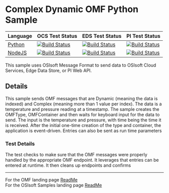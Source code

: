 # Complex Dynamic OMF Python Sample

| Language                                                               | OCS Test Status                                                                                                                                                                                                                                                                                                                                                                          | EDS Test Status                                                                                                                                                                                                                                                                                                                                                                          | PI Test Status                                                                                                                                                                                                                                                                                                                                                                              |
| ---------------------------------------------------------------------- | ---------------------------------------------------------------------------------------------------------------------------------------------------------------------------------------------------------------------------------------------------------------------------------------------------------------------------------------------------------------------------------------- | ---------------------------------------------------------------------------------------------------------------------------------------------------------------------------------------------------------------------------------------------------------------------------------------------------------------------------------------------------------------------------------------- | ------------------------------------------------------------------------------------------------------------------------------------------------------------------------------------------------------------------------------------------------------------------------------------------------------------------------------------------------------------------------------------------- |
| [Python](https://github.com/osisoft/sample-omf-complex_dynamic-python) | [![Build Status](https://dev.azure.com/osieng/engineering/_apis/build/status/product-readiness/OMF/osisoft.sample-omf-complex_dynamic-python?repoName=osisoft%2Fsample-omf-complex_dynamic-python&branchName=master&jobName=Tests_OCS)](https://dev.azure.com/osieng/engineering/_build/latest?definitionId=2640&repoName=osisoft%2Fsample-omf-complex_dynamic-python&branchName=master) | [![Build Status](https://dev.azure.com/osieng/engineering/_apis/build/status/product-readiness/OMF/osisoft.sample-omf-complex_dynamic-python?repoName=osisoft%2Fsample-omf-complex_dynamic-python&branchName=master&jobName=Tests_EDS)](https://dev.azure.com/osieng/engineering/_build/latest?definitionId=2640&repoName=osisoft%2Fsample-omf-complex_dynamic-python&branchName=master) | [![Build Status](https://dev.azure.com/osieng/engineering/_apis/build/status/product-readiness/OMF/osisoft.sample-omf-complex_dynamic-python?repoName=osisoft%2Fsample-omf-complex_dynamic-python&branchName=master&jobName=Tests_OnPrem)](https://dev.azure.com/osieng/engineering/_build/latest?definitionId=2640&repoName=osisoft%2Fsample-omf-complex_dynamic-python&branchName=master) |
| [NodeJS](https://github.com/osisoft/sample-omf-complex_dynamic-nodejs) | [![Build Status](https://dev.azure.com/osieng/engineering/_apis/build/status/product-readiness/OMF/osisoft.sample-omf-complex_dynamic-nodejs?repoName=osisoft%2Fsample-omf-complex_dynamic-nodejs&branchName=master&jobName=Tests_OCS)](https://dev.azure.com/osieng/engineering/_build/latest?definitionId=2639&repoName=osisoft%2Fsample-omf-complex_dynamic-nodejs&branchName=master) | [![Build Status](https://dev.azure.com/osieng/engineering/_apis/build/status/product-readiness/OMF/osisoft.sample-omf-complex_dynamic-nodejs?repoName=osisoft%2Fsample-omf-complex_dynamic-nodejs&branchName=master&jobName=Tests_EDS)](https://dev.azure.com/osieng/engineering/_build/latest?definitionId=2639&repoName=osisoft%2Fsample-omf-complex_dynamic-nodejs&branchName=master) | [![Build Status](https://dev.azure.com/osieng/engineering/_apis/build/status/product-readiness/OMF/osisoft.sample-omf-complex_dynamic-nodejs?repoName=osisoft%2Fsample-omf-complex_dynamic-nodejs&branchName=master&jobName=Tests_OnPrem)](https://dev.azure.com/osieng/engineering/_build/latest?definitionId=2639&repoName=osisoft%2Fsample-omf-complex_dynamic-nodejs&branchName=master) |

This sample uses OSIsoft Message Format to send data to OSIsoft Cloud Services, Edge Data Store, or PI Web API.

## Details

This sample sends OMF messages that are Dynamic (meaning the data is indexed) and Complex (meaning more than 1 value per index). The data is a temperature and pressure reading at a timestamp. The sample creates the OMFType, OMFContainer and then waits for keyboard input for the data to send. The input is the temperature and pressure, with time being the time it is received. After the initial one-time creation of the type and container, the application is event-driven. Entries can also be sent as run time parameters

### Test Details

The test checks to make sure that the OMF messages were properly handled by the appropriate OMF endpoint. It leverages that entries can be entered at runtime. It then cleans up endpoints and confirms

---

For the OMF landing page [ReadMe](../)  
For the OSIsoft Samples landing page [ReadMe](https://github.com/osisoft/OSI-Samples)
